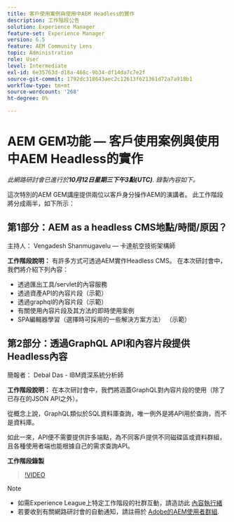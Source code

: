 ```yaml
---
title: 客戶使用案例與使用中AEM Headless的實作
description: 工作階段公告
solution: Experience Manager
feature-set: Experience Manager
version: 6.5
feature: AEM Community Lens
topic: Administration
role: User
level: Intermediate
exl-id: 6e35763d-d18a-468c-9b34-df14da7c7e2f
source-git-commit: 1792dc318643aec2c12613f621361d72a7a918b1
workflow-type: tm+mt
source-wordcount: '268'
ht-degree: 0%

---
```


# AEM GEM功能 — 客戶使用案例與使用中AEM Headless的實作

*此網路研討會已進行於&#x200B;**10月12日星期三下午3點(UTC)**. 錄製內容如下。*

這次特別的AEM GEM講座提供兩位以客戶身分操作AEM的演講者。 此工作階段將分成兩半，如下所示：

## 第1部分：AEM as a headless CMS地點/時間/原因？

主持人： Vengadesh Shanmugavelu — 卡達航空技術架構師

**工作階段說明：**
有許多方式可透過AEM實作Headless CMS。
在本次研討會中，我們將介紹下列內容：

* 透過匯出工具/servlet的內容服務
* 透過資產API的內容片段（示範）
* 透過graphql的內容片段（示範）
* 有關使用內容片段及其方法的即時使用案例
* SPA編輯器學習（選擇時可採用的一些解決方案方法） （示範）

## 第2部分：透過GraphQL API和內容片段提供Headless內容

簡報者： Debal Das - IBM資深系統分析師

**工作階段說明：**
在本次研討會中，我們將涵蓋GraphQL對內容片段的使用（除了已存在的JSON API之外）。

從概念上說，GraphQL類似於SQL資料庫查詢，唯一例外是將API用於查詢，而不是資料庫。

如此一來，API便不需要提供許多端點，為不同客戶提供不同磁碟區或資料群組，且各種使用者端也能根據自己的需求查詢API。

**工作階段錄製**

>[!VIDEO](https://video.tv.adobe.com/v/3410160)

>[!NOTE]
>
>* 如需Experience League上特定工作階段的社群互動，請造訪此 [內容執行緒](https://adobe.ly/3r6P4nr)
>* 若要收到有關網路研討會的自動通知，請註冊於 [Adobe的AEM使用者群組](https://aem-augs.adobe.com/).
